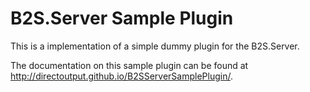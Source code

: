 B2S.Server Sample Plugin
========================

This is a implementation of a simple dummy plugin for the B2S.Server.

The documentation on this sample plugin can be found at http://directoutput.github.io/B2SServerSamplePlugin/.